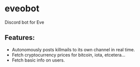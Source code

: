 # eveobot
Discord bot for Eve

## Features:
* Autonomously posts killmails to its own channel in real time.
* Fetch cryptocurrency prices for bitcoin, iota, etcetera...
* Fetch basic info on users.

